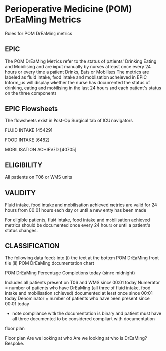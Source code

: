 
# Perioperative Medicine (POM) DrEaMing Metrics 
Rules for POM DrEaMing metrics


## EPIC
The POM DrEaMing Metrics refer to the status of patients' Drinking Eating and Mobilising and are input manually by nurses at least once every 24 hours or every time a patient Drinks, Eats or Mobilises
The metrics are labeled as fluid intake, food intake and moblisation acheieved in EPIC
Inform_us will display whether the nurse has documented the status of drinking, eating and mobilising in the last 24 hours and each patient's status on the three components


## EPIC Flowsheets

The flowsheets exist in Post-Op Surgical tab of ICU navigators

FLUID INTAKE [45429]

FOOD INTAKE [6482]

MOBILISATION ACHIEVED [40705]


## ELIGIBILITY
All patients on T06 or WMS units

## VALIDITY
Fluid intake, food intake and mobilisation achieved metrics are valid for 24 hours from 00:01 hours each day or until a new entry has been made 


For eligible patients, fluid intake, food intake and mobilisation achieved metrics should be documented once every 24 hours or until a patient's status changes. 


## CLASSIFICATION
The following data feeds into (i) the text at the bottom POM DrEaMing front tile (ii) POM DrEaMing documentation chart

POM DrEaMing Percentage Completions today (since midnight)

Includes all patients present on T06 and WMS since 00:01 today
Numerator = number of patients who have DrEaMing (all three of fluid intake, food intake and mobilisation achieved) documented at least once since 00:01 today
Denominator = number of patients who have been present since 00:01 today

* note compliance with the documentation is binary and patient must have all three documented to be considered compliant with documentation


floor plan



Floor plan 
Are we looking at who 
Are we looking at who is DrEaMing? Bespoke. 
